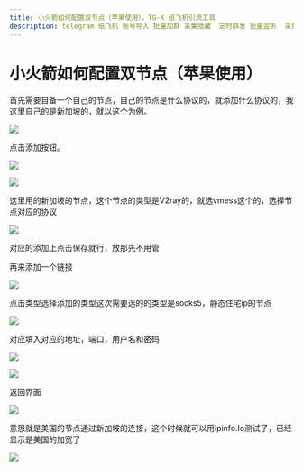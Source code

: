 ```yaml
---
title: 小火箭如何配置双节点（苹果使用），TG-X 纸飞机引流工具
description: telegram 纸飞机 账号导入 批量加群 采集隐藏  定时群发 批量监听  采集可见 批量私信 批量转发 群发 飞机群发 飞机引流
---
```


# 小火箭如何配置双节点（苹果使用）

首先需要自备一个自己的节点，自己的节点是什么协议的，就添加什么协议的，我这里自己的是新加坡的，就以这个为例。

![](../assets/小火箭/image1.png)

点击添加按钮。

![](../assets/小火箭/image2.png)

![](../assets/小火箭/image3.png)

这里用的新加坡的节点，这个节点的类型是V2ray的，就选vmess这个的，选择节点对应的协议

![](../assets/小火箭/image4.png)

对应的添加上点击保存就行，放那先不用管

再来添加一个链接

![](../assets/小火箭/image5.png)

点击类型选择添加的类型这次需要选的的类型是socks5，静态住宅ip的节点

![](../assets/小火箭/image6.png)

对应填入对应的地址，端口，用户名和密码

![](../assets/小火箭/image7.png)

![](../assets/小火箭/image8.png)

返回界面

![](../assets/小火箭/image9.png)

意思就是美国的节点通过新加坡的连接，这个时候就可以用ipinfo.Io测试了，已经显示是美国的加宽了

![](../assets/小火箭/image10.png)